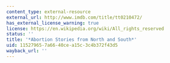 ```yaml
---
content_type: external-resource
external_url: http://www.imdb.com/title/tt0210472/
has_external_license_warning: true
license: https://en.wikipedia.org/wiki/All_rights_reserved
status: ''
title: '*Abortion Stories from North and South*'
uid: 11527965-7a66-40ce-a15c-3c4b372f43d5
wayback_url: ''
---
```

